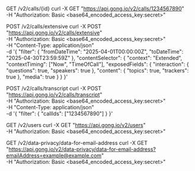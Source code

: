 GET /v2/calls/{id}
curl -X GET "https://api.gong.io/v2/calls/1234567890" \
  -H "Authorization: Basic <base64_encoded_access_key:secret>"


POST /v2/calls/extensive
curl -X POST "https://api.gong.io/v2/calls/extensive" \
  -H "Authorization: Basic <base64_encoded_access_key:secret>" \
  -H "Content-Type: application/json" \
  -d '{
        "filter": {
          "fromDateTime": "2025-04-01T00:00:00Z",
          "toDateTime": "2025-04-30T23:59:59Z"
        },
        "contentSelector": {
          "context": "Extended",
          "contextTiming": ["Now", "TimeOfCall"],
          "exposedFields": {
            "interaction": { "questions": true, "speakers": true },
            "content":     { "topics": true, "trackers": true },
            "media": true
          }
        }
      }'


POST /v2/calls/transcript
curl -X POST "https://api.gong.io/v2/calls/transcript" \
  -H "Authorization: Basic <base64_encoded_access_key:secret>" \
  -H "Content-Type: application/json" \
  -d '{
        "filter": {
          "callIds": ["1234567890"]
        }
      }'


GET /v2/users
curl -X GET "https://api.gong.io/v2/users" \
  -H "Authorization: Basic <base64_encoded_access_key:secret>"


GET /v2/data-privacy/data-for-email-address
curl -X GET "https://api.gong.io/v2/data-privacy/data-for-email-address?emailAddress=example@example.com" \
  -H "Authorization: Basic <base64_encoded_access_key:secret>"
